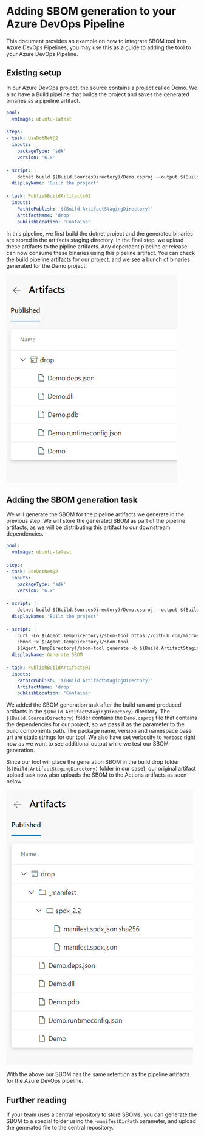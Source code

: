 # Adding SBOM generation to your Azure DevOps Pipeline

This document provides an example on how to integrate SBOM tool into Azure DevOps Pipelines, you may use this as a guide to adding the tool to your Azure DevOps Pipeline.

## Existing setup

In our Azure DevOps project, the source contains a project called Demo. We also have a Build pipeline that builds the project and saves the generated binaries as a pipeline artifact.

```yaml
pool:
  vmImage: ubuntu-latest

steps:
- task: UseDotNet@2
  inputs:
    packageType: 'sdk'
    version: '6.x'

- script: |
    dotnet build $(Build.SourcesDirectory)/Demo.csproj --output $(Build.ArtifactStagingDirectory)
  displayName: 'Build the project'

- task: PublishBuildArtifacts@1
  inputs:
    PathtoPublish: '$(Build.ArtifactStagingDirectory)'
    ArtifactName: 'drop'
    publishLocation: 'Container'
```

In this pipeline, we first build the dotnet project and the generated binaries are stored in the artifacts staging directory. In the final step, we upload these artifacts to the pipline artifacts. Any dependent pipeline or release can now consume these binaries using this pipeline artifact. You can check the build pipeline artifacts for our project, and we see a bunch of binaries generated for the Demo project.

![ado-artifact-without-sbom](./images/ado-artifacts-without-sbom.png)

## Adding the SBOM generation task

We will generate the SBOM for the pipeline artifacts we generate in the previous step. We will store the generated SBOM as part of the pipeline artifacts, as we will be distributing this artifact to our downstream dependencies. 

```yaml
pool:
  vmImage: ubuntu-latest

steps:
- task: UseDotNet@2
  inputs:
    packageType: 'sdk'
    version: '6.x'

- script: |
    dotnet build $(Build.SourcesDirectory)/Demo.csproj --output $(Build.ArtifactStagingDirectory)
  displayName: 'Build the project'

- script: |
    curl -Lo $(Agent.TempDirectory)/sbom-tool https://github.com/microsoft/sbom-tool/releases/latest/download/sbom-tool-linux-x64
    chmod +x $(Agent.TempDirectory)/sbom-tool
    $(Agent.TempDirectory)/sbom-tool generate -b $(Build.ArtifactStagingDirectory) -bc $(Build.SourcesDirectory) -pn Test -pv 1.0.0 -ps MyCompany -nsb https://sbom.mycompany.com -V Verbose
  displayName: Generate SBOM

- task: PublishBuildArtifacts@1
  inputs:
    PathtoPublish: '$(Build.ArtifactStagingDirectory)'
    ArtifactName: 'drop'
    publishLocation: 'Container'
```

We added the SBOM generation task after the build ran and produced artifacts in the `$(Build.ArtifactStagingDirectory)` directory. The `$(Build.SourcesDirectory)` folder contains the `Demo.csproj` file that contains the dependencies for our project, so we pass it as the parameter to the build components path. The package name, version and namespace base uri are static strings for our tool. We also have set verbosity to `Verbose` right now as we want to see additional output while we test our SBOM generation.

Since our tool will place the generation SBOM in the build drop folder (`$(Build.ArtifactStagingDirectory)` folder in our case), our original artifact upload task now also uploads the SBOM to the Actions artifacts as seen below.

![ado-artifact-with-sbom](./images/ado-artifacts-with-sbom.png)

With the above our SBOM has the same retention as the pipeline artifacts for the Azure DevOps pipeline.

## Further reading

If your team uses a central repository to store SBOMs, you can generate the SBOM to a special folder using the `-manifestDirPath` parameter, and upload the generated file to the central repository.